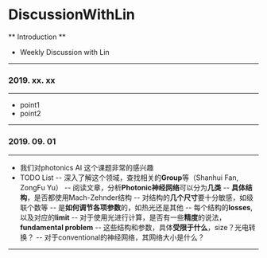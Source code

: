 # DiscussionWithLin

** Introduction **

- Weekly Discussion with Lin
------------------------------

### 2019. xx. xx
------------------------------


- point1
- point2


------------------------------

### 2019. 09. 01
------------------------------


- 我们对photonics AI 这个课题非常的感兴趣
- TODO List
-- 深入了解这个领域，查找相关的**Group**等（Shanhui Fan, ZongFu Yu）
-- 阅读文章，分析**Photonic神经网络**可以分为**几类**
-- **具体结构**，是否都使用Mach-Zehnder结构
-- 对结构的**几个尺寸**要十分敏感，如级联个数等
-- 是**如何调节各项参数**的，如热光还是其他
-- 每个结构的**losses**,以及对应的**limit**
-- 对于使用光进行计算，是否有一些**精度**的说法，**fundamental problem**
-- 这些结构和参数，具体**受限于什么**，size？光电转换？
-- 对于conventional的神经网络，其网络大小是什么？



------------------------------

